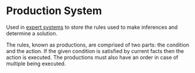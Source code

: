 # Production System

Used in [expert systems](expertSystem.md) to store the rules used to make inferences and determine a solution.

The rules, known as productions, are comprised of two parts: the condition and the action. If the given condition is satisfied by current facts then the action is executed. The productions must also  have an order in case of multiple being executed.